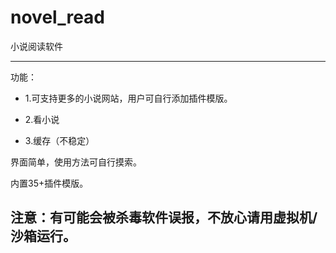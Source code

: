 # novel_read
小说阅读软件

---
 功能：

* 1.可支持更多的小说网站，用户可自行添加插件模版。

* 2.看小说

* 3.缓存（不稳定）

界面简单，使用方法可自行摸索。

内置35+插件模版。

 注意：有可能会被杀毒软件误报，不放心请用虚拟机/沙箱运行。
------
